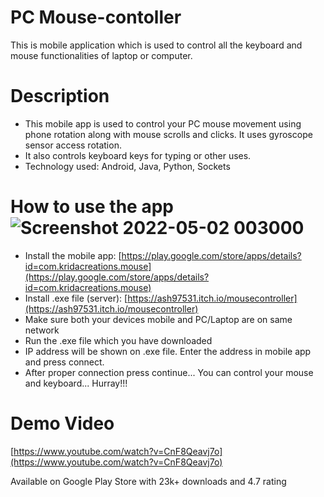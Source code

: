 # PC Mouse-contoller
This is mobile application which is used to control all the keyboard and mouse functionalities of laptop or computer.

# Description
- This mobile app is used to control your PC mouse movement using phone rotation along with mouse scrolls and clicks. It uses gyroscope sensor access rotation.
- It also controls keyboard keys for typing or other uses.
- Technology used: Android, Java, Python, Sockets

# How to use the app![Screenshot 2022-05-02 003000](https://github.com/ash97531/Mouse-contoller/assets/77725047/895aaf20-7a82-4680-92b2-9c1d8e81a429)

- Install the mobile app: [https://play.google.com/store/apps/details?id=com.kridacreations.mouse](https://play.google.com/store/apps/details?id=com.kridacreations.mouse)
- Install .exe file (server): [https://ash97531.itch.io/mousecontroller](https://ash97531.itch.io/mousecontroller)
- Make sure both your devices mobile and PC/Laptop are on same network
- Run the .exe file which you have downloaded
- IP address will be shown on .exe file. Enter the address in mobile app and press connect.
- After proper connection press continue... You can control your mouse and keyboard... Hurray!!!

# Demo Video
[https://www.youtube.com/watch?v=CnF8Qeavj7o](https://www.youtube.com/watch?v=CnF8Qeavj7o)

Available on Google Play Store with 23k+ downloads and 4.7 rating
